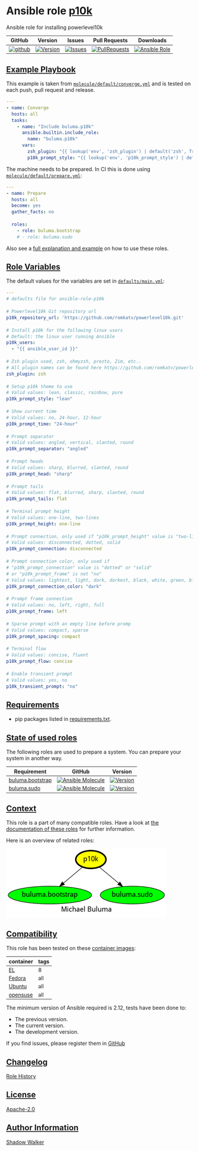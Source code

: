 # Ansible role [p10k](https://galaxy.ansible.com/ui/standalone/roles/buluma/p10k/documentation)

Ansible role for installing powerlevel10k

|GitHub|Version|Issues|Pull Requests|Downloads|
|------|-------|------|-------------|---------|
|[![github](https://github.com/buluma/ansible-role-p10k/actions/workflows/molecule.yml/badge.svg)](https://github.com/buluma/ansible-role-p10k/actions/workflows/molecule.yml)|[![Version](https://img.shields.io/github/release/buluma/ansible-role-p10k.svg)](https://github.com/buluma/ansible-role-p10k/releases/)|[![Issues](https://img.shields.io/github/issues/buluma/ansible-role-p10k.svg)](https://github.com/buluma/ansible-role-p10k/issues/)|[![PullRequests](https://img.shields.io/github/issues-pr-closed-raw/buluma/ansible-role-p10k.svg)](https://github.com/buluma/ansible-role-p10k/pulls/)|[![Ansible Role](https://img.shields.io/ansible/role/d/buluma/p10k)](https://galaxy.ansible.com/ui/standalone/roles/buluma/p10k/documentation)|

## [Example Playbook](#example-playbook)

This example is taken from [`molecule/default/converge.yml`](https://github.com/buluma/ansible-role-p10k/blob/master/molecule/default/converge.yml) and is tested on each push, pull request and release.

```yaml
---
- name: Converge
  hosts: all
  tasks:
    - name: "Include buluma.p10k"
      ansible.builtin.include_role:
        name: "buluma.p10k"
      vars:
        zsh_plugin: "{{ lookup('env', 'zsh_plugin') | default('zsh', True) }}"
        p10k_prompt_style: "{{ lookup('env', 'p10k_prompt_style') | default('rainbow', True) }}"
```

The machine needs to be prepared. In CI this is done using [`molecule/default/prepare.yml`](https://github.com/buluma/ansible-role-p10k/blob/master/molecule/default/prepare.yml):

```yaml
---
- name: Prepare
  hosts: all
  become: yes
  gather_facts: no

  roles:
    - role: buluma.bootstrap
    # - role: buluma.sudo
```

Also see a [full explanation and example](https://buluma.github.io/how-to-use-these-roles.html) on how to use these roles.

## [Role Variables](#role-variables)

The default values for the variables are set in [`defaults/main.yml`](https://github.com/buluma/ansible-role-p10k/blob/master/defaults/main.yml):

```yaml
---
# defaults file for ansible-role-p10k

# Powerlevel10k Git repository url
p10k_repository_url: 'https://github.com/romkatv/powerlevel10k.git'

# Install p10k for the following linux users
# Default: the linux user running Ansible
p10k_users:
  - "{{ ansible_user_id }}"

# Zsh plugin used, zsh, ohmyzsh, prezto, Zim, etc..
# All plugin names can be found here https://github.com/romkatv/powerlevel10k#installation
zsh_plugin: zsh

# Setup p10k theme to use
# Valid values: lean, classic, rainbow, pure
p10k_prompt_style: "lean"

# Show current time
# Valid values: no, 24-hour, 12-hour
p10k_prompt_time: "24-hour"

# Prompt separator
# Valid values: angled, vertical, slanted, round
p10k_prompt_separator: "angled"

# Prompt heads
# Valid values: sharp, blurred, slanted, round
p10k_prompt_head: "sharp"

# Prompt tails
# Valid values: flat, blurred, sharp, slanted, round
p10k_prompt_tails: flat

# Terminal prompt height
# Valid values: one-line, two-lines
p10k_prompt_height: one-line

# Prompt connection, only used if "p10k_prompt_height" value is "two-lines"
# Valid values: disconnected, dotted, solid
p10k_prompt_connection: disconnected

# Prompt connection color, only used if
# "p10k_prompt_connection" value is "dotted" or "solid"
# or "p10k_prompt_frame" is not "no"
# Valid values: lightest, light, dark, darkest, black, white, green, blue
p10k_prompt_connection_color: "dark"

# Prompt frame connection
# Valid values: no, left, right, full
p10k_prompt_frame: left

# Sparse prompt with an empty line before promp
# Valid values: compact, sparse
p10k_prompt_spacing: compact

# Terminal flow
# Valid values: concise, fluent
p10k_prompt_flow: concise

# Enable transient prompt
# Valid values: yes, no
p10k_transient_prompt: "no"
```

## [Requirements](#requirements)

- pip packages listed in [requirements.txt](https://github.com/buluma/ansible-role-p10k/blob/master/requirements.txt).

## [State of used roles](#state-of-used-roles)

The following roles are used to prepare a system. You can prepare your system in another way.

| Requirement | GitHub | Version |
|-------------|--------|--------|
|[buluma.bootstrap](https://galaxy.ansible.com/buluma/bootstrap)|[![Ansible Molecule](https://github.com/buluma/ansible-role-bootstrap/actions/workflows/molecule.yml/badge.svg)](https://github.com/buluma/ansible-role-bootstrap/actions/workflows/molecule.yml)|[![Version](https://img.shields.io/github/release/buluma/ansible-role-bootstrap.svg)](https://github.com/shadowwalker/ansible-role-bootstrap)|
|[buluma.sudo](https://galaxy.ansible.com/buluma/sudo)|[![Ansible Molecule](https://github.com/buluma/ansible-role-sudo/actions/workflows/molecule.yml/badge.svg)](https://github.com/buluma/ansible-role-sudo/actions/workflows/molecule.yml)|[![Version](https://img.shields.io/github/release/buluma/ansible-role-sudo.svg)](https://github.com/shadowwalker/ansible-role-sudo)|

## [Context](#context)

This role is a part of many compatible roles. Have a look at [the documentation of these roles](https://buluma.github.io/) for further information.

Here is an overview of related roles:

![dependencies](https://raw.githubusercontent.com/buluma/ansible-role-p10k/png/requirements.png "Dependencies")

## [Compatibility](#compatibility)

This role has been tested on these [container images](https://hub.docker.com/u/buluma):

|container|tags|
|---------|----|
|[EL](https://hub.docker.com/repository/docker/buluma/enterpriselinux/general)|8|
|[Fedora](https://hub.docker.com/repository/docker/buluma/fedora/general)|all|
|[Ubuntu](https://hub.docker.com/repository/docker/buluma/ubuntu/general)|all|
|[opensuse](https://hub.docker.com/repository/docker/buluma/opensuse/general)|all|

The minimum version of Ansible required is 2.12, tests have been done to:

- The previous version.
- The current version.
- The development version.

If you find issues, please register them in [GitHub](https://github.com/buluma/ansible-role-p10k/issues)

## [Changelog](#changelog)

[Role History](https://github.com/buluma/ansible-role-p10k/blob/master/CHANGELOG.md)

## [License](#license)

[Apache-2.0](https://github.com/buluma/ansible-role-p10k/blob/master/LICENSE)

## [Author Information](#author-information)

[Shadow Walker](https://buluma.github.io/)

